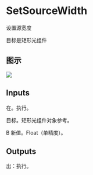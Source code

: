 # SetSourceWidth

设置源宽度

目标是矩形光组件

## 图示

![]($-20221218-20372903.png)

## Inputs

在。执行。

目标。矩形光组件对象参考。

B 新值。Float（单精度）。  

## Outputs

出：执行。
